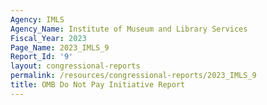 ```yaml
---
Agency: IMLS
Agency_Name: Institute of Museum and Library Services
Fiscal_Year: 2023
Page_Name: 2023_IMLS_9
Report_Id: '9'
layout: congressional-reports
permalink: /resources/congressional-reports/2023_IMLS_9
title: OMB Do Not Pay Initiative Report
---
```

